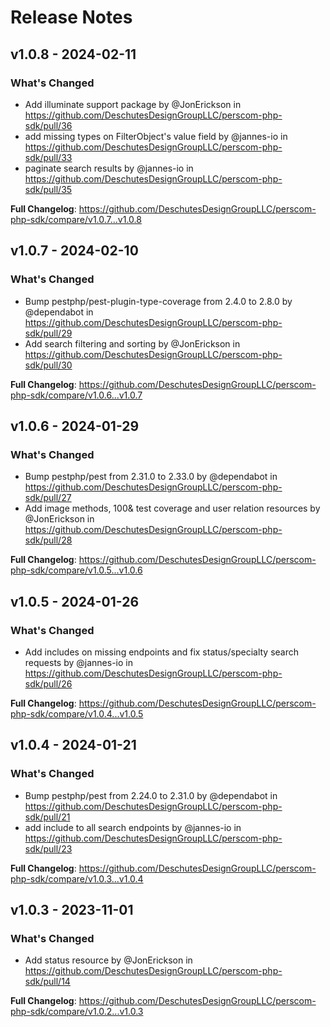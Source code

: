 # Release Notes

## v1.0.8 - 2024-02-11

### What's Changed

* Add illuminate support package by @JonErickson in https://github.com/DeschutesDesignGroupLLC/perscom-php-sdk/pull/36
* add missing types on FilterObject's value field by @jannes-io in https://github.com/DeschutesDesignGroupLLC/perscom-php-sdk/pull/33
* paginate search results by @jannes-io in https://github.com/DeschutesDesignGroupLLC/perscom-php-sdk/pull/35

**Full Changelog**: https://github.com/DeschutesDesignGroupLLC/perscom-php-sdk/compare/v1.0.7...v1.0.8

## v1.0.7 - 2024-02-10

### What's Changed

* Bump pestphp/pest-plugin-type-coverage from 2.4.0 to 2.8.0 by @dependabot in https://github.com/DeschutesDesignGroupLLC/perscom-php-sdk/pull/29
* Add search filtering and sorting by @JonErickson in https://github.com/DeschutesDesignGroupLLC/perscom-php-sdk/pull/30

**Full Changelog**: https://github.com/DeschutesDesignGroupLLC/perscom-php-sdk/compare/v1.0.6...v1.0.7

## v1.0.6 - 2024-01-29

### What's Changed

* Bump pestphp/pest from 2.31.0 to 2.33.0 by @dependabot in https://github.com/DeschutesDesignGroupLLC/perscom-php-sdk/pull/27
* Add image methods, 100& test coverage and user relation resources by @JonErickson in https://github.com/DeschutesDesignGroupLLC/perscom-php-sdk/pull/28

**Full Changelog**: https://github.com/DeschutesDesignGroupLLC/perscom-php-sdk/compare/v1.0.5...v1.0.6

## v1.0.5 - 2024-01-26

### What's Changed

* Add includes on missing endpoints and fix status/specialty search requests by @jannes-io in https://github.com/DeschutesDesignGroupLLC/perscom-php-sdk/pull/26

**Full Changelog**: https://github.com/DeschutesDesignGroupLLC/perscom-php-sdk/compare/v1.0.4...v1.0.5

## v1.0.4 - 2024-01-21

### What's Changed

* Bump pestphp/pest from 2.24.0 to 2.31.0 by @dependabot in https://github.com/DeschutesDesignGroupLLC/perscom-php-sdk/pull/21
* add include to all search endpoints by @jannes-io in https://github.com/DeschutesDesignGroupLLC/perscom-php-sdk/pull/23

**Full Changelog**: https://github.com/DeschutesDesignGroupLLC/perscom-php-sdk/compare/v1.0.3...v1.0.4

## v1.0.3 - 2023-11-01

### What's Changed

- Add status resource by @JonErickson in https://github.com/DeschutesDesignGroupLLC/perscom-php-sdk/pull/14

**Full Changelog**: https://github.com/DeschutesDesignGroupLLC/perscom-php-sdk/compare/v1.0.2...v1.0.3
